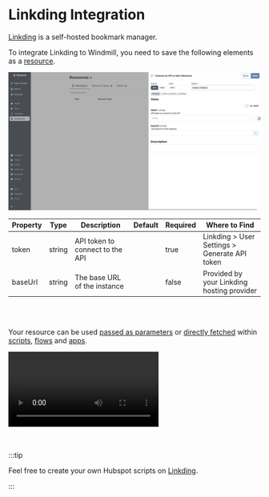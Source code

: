 # Linkding Integration

[Linkding](https://github.com/sissbruecker/linkding) is a self-hosted bookmark manager.

To integrate Linkding to Windmill, you need to save the following elements as a [resource](../core_concepts/3_resources_and_types/index.mdx).

![Add Linkding Resource](../assets/integrations/add-linkding.png.webp)

| Property | Type   | Description                     | Default | Required | Where to Find                                 |
| -------- | ------ | ------------------------------- | ------- | -------- | --------------------------------------------- |
| token    | string | API token to connect to the API |         | true     | Linkding > User Settings > Generate API token |
| baseUrl  | string | The base URL of the instance    |         | false    | Provided by your Linkding hosting provider    |

<br/><br/>

Your resource can be used [passed as parameters](../core_concepts/3_resources_and_types/index.mdx#passing-resources-as-parameters-to-scripts-preferred) or [directly fetched](../core_concepts/3_resources_and_types/index.mdx#fetching-them-from-within-a-script-by-using-the-wmill-client-in-the-respective-language) within [scripts](../script_editor/index.mdx), [flows](../flows/1_flow_editor.mdx) and [apps](../apps/0_app_editor/index.mdx).

<video
	className="border-2 rounded-lg object-cover w-full h-full dark:border-gray-800"
	controls
	src="/videos/add_resources_variables.mp4"
/>

<br/>

:::tip

Feel free to create your own Hubspot scripts on [Linkding](../getting_started/00_how_to_use_windmill/index.mdx).

:::
